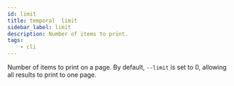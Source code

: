 ```yaml
---
id: limit
title: temporal  limit
sidebar_label: limit
description: Number of items to print. 
tags:
    - cli
---
```


Number of items to print on a page.
By default, `--limit` is set to 0, allowing all results to print to one page.
